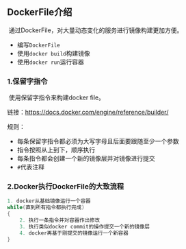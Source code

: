 ## DockerFile介绍

​	通过DockerFile，对大量动态变化的服务进行镜像构建更加方便。

* 编写`DockerFile`
* 使用`docker build`构建镜像
* 使用`docker run`运行容器

### 1.保留字指令

​	使用保留字指令来构建docker file。

链接：https://docs.docker.com/engine/reference/builder/

规则：

* 每条保留字指令都必须为大写字母且后面要跟随至少一个参数
* 指令按照从上到下，顺序执行
* 每条指令都会创建一个新的镜像层并对镜像进行提交
* `#`代表注释

### 2.Docker执行DockerFile的大致流程

```C++
1. docker从基础镜像运行一个容器
while(直到所有指令都执行完成)
{
    2. 执行一条指令并对容器作出修改
	3. 执行类似docker commit的操作提交一个新的镜像层
	4. docker再基于刚提交的镜像运行一个新容器
}
```


